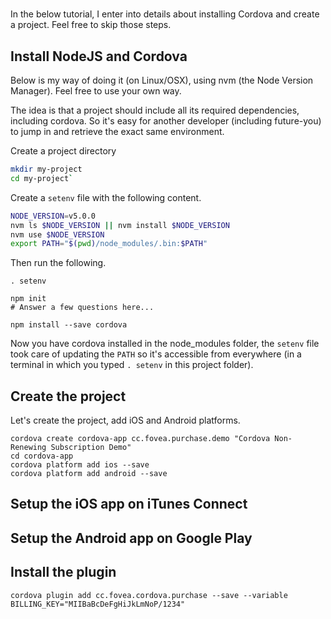 #

In the below tutorial, I enter into details about installing Cordova and create a project. Feel free to skip those steps.

## Install NodeJS and Cordova

Below is my way of doing it (on Linux/OSX), using nvm (the Node Version Manager). Feel free to use your own way.

The idea is that a project should include all its required dependencies, including cordova. So it's easy for another developer (including future-you) to jump in and retrieve the exact same environment.

Create a project directory

```bash
mkdir my-project
cd my-project`
```

Create a `setenv` file with the following content.

```bash
NODE_VERSION=v5.0.0
nvm ls $NODE_VERSION || nvm install $NODE_VERSION
nvm use $NODE_VERSION
export PATH="$(pwd)/node_modules/.bin:$PATH"
```

Then run the following.

    . setenv

    npm init
    # Answer a few questions here...

    npm install --save cordova

Now you have cordova installed in the node_modules folder, the `setenv` file took care of updating the `PATH` so it's accessible from everywhere (in a terminal in which you typed `. setenv` in this project folder).

## Create the project

Let's create the project, add iOS and Android platforms.

    cordova create cordova-app cc.fovea.purchase.demo "Cordova Non-Renewing Subscription Demo"
    cd cordova-app
    cordova platform add ios --save
    cordova platform add android --save

## Setup the iOS app on iTunes Connect

## Setup the Android app on Google Play

## Install the plugin

    cordova plugin add cc.fovea.cordova.purchase --save --variable BILLING_KEY="MIIBaBcDeFgHiJkLmNoP/1234"

